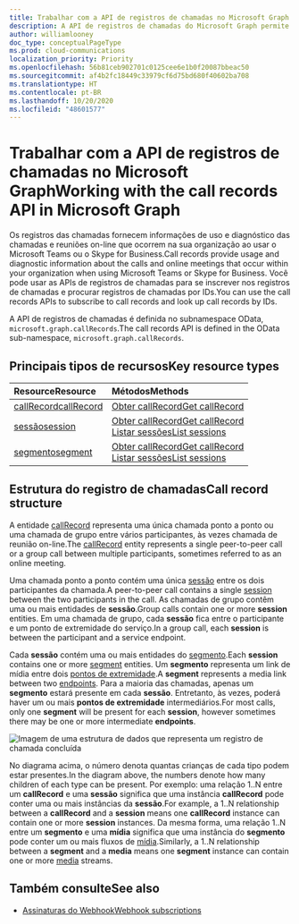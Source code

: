 ```yaml
---
title: Trabalhar com a API de registros de chamadas no Microsoft Graph
description: A API de registros de chamadas do Microsoft Graph permite recuperar dados de uso e de diagnóstico das chamadas e reuniões on-line dentro da organização.
author: williamlooney
doc_type: conceptualPageType
ms.prod: cloud-communications
localization_priority: Priority
ms.openlocfilehash: 56b81ceb902701c0125cee6e1b0f20087bbeac50
ms.sourcegitcommit: af4b2fc18449c33979cf6d75bd680f40602ba708
ms.translationtype: HT
ms.contentlocale: pt-BR
ms.lasthandoff: 10/20/2020
ms.locfileid: "48601577"
---
```

# <a name="working-with-the-call-records-api-in-microsoft-graph"></a><span data-ttu-id="355ce-103">Trabalhar com a API de registros de chamadas no Microsoft Graph</span><span class="sxs-lookup"><span data-stu-id="355ce-103">Working with the call records API in Microsoft Graph</span></span>

<span data-ttu-id="355ce-104">Os registros das chamadas fornecem informações de uso e diagnóstico das chamadas e reuniões on-line que ocorrem na sua organização ao usar o Microsoft Teams ou o Skype for Business.</span><span class="sxs-lookup"><span data-stu-id="355ce-104">Call records provide usage and diagnostic information about the calls and online meetings that occur within your organization when using Microsoft Teams or Skype for Business.</span></span> <span data-ttu-id="355ce-105">Você pode usar as APIs de registros de chamadas para se inscrever nos registros de chamadas e procurar registros de chamadas por IDs.</span><span class="sxs-lookup"><span data-stu-id="355ce-105">You can use the call records APIs to subscribe to call records and look up call records by IDs.</span></span>

<span data-ttu-id="355ce-106">A API de registros de chamadas é definida no subnamespace OData, `microsoft.graph.callRecords`.</span><span class="sxs-lookup"><span data-stu-id="355ce-106">The call records API is defined in the OData sub-namespace, `microsoft.graph.callRecords`.</span></span>

## <a name="key-resource-types"></a><span data-ttu-id="355ce-107">Principais tipos de recursos</span><span class="sxs-lookup"><span data-stu-id="355ce-107">Key resource types</span></span>

| <span data-ttu-id="355ce-108">Resource</span><span class="sxs-lookup"><span data-stu-id="355ce-108">Resource</span></span> | <span data-ttu-id="355ce-109">Métodos</span><span class="sxs-lookup"><span data-stu-id="355ce-109">Methods</span></span> |
| :-- | :-- |
| [<span data-ttu-id="355ce-110">callRecord</span><span class="sxs-lookup"><span data-stu-id="355ce-110">callRecord</span></span>](callrecords-callrecord.md) | [<span data-ttu-id="355ce-111">Obter callRecord</span><span class="sxs-lookup"><span data-stu-id="355ce-111">Get callRecord</span></span>](../api/callrecords-callrecord-get.md) |
| [<span data-ttu-id="355ce-112">sessão</span><span class="sxs-lookup"><span data-stu-id="355ce-112">session</span></span>](callrecords-session.md) | [<span data-ttu-id="355ce-113">Obter callRecord</span><span class="sxs-lookup"><span data-stu-id="355ce-113">Get callRecord</span></span>](../api/callrecords-callrecord-get.md)<br />[<span data-ttu-id="355ce-114">Listar sessões</span><span class="sxs-lookup"><span data-stu-id="355ce-114">List sessions</span></span>](../api/callrecords-session-list.md) |
| [<span data-ttu-id="355ce-115">segmento</span><span class="sxs-lookup"><span data-stu-id="355ce-115">segment</span></span>](callrecords-segment.md) | [<span data-ttu-id="355ce-116">Obter callRecord</span><span class="sxs-lookup"><span data-stu-id="355ce-116">Get callRecord</span></span>](../api/callrecords-callrecord-get.md)<br />[<span data-ttu-id="355ce-117">Listar sessões</span><span class="sxs-lookup"><span data-stu-id="355ce-117">List sessions</span></span>](../api/callrecords-session-list.md) |

## <a name="call-record-structure"></a><span data-ttu-id="355ce-118">Estrutura do registro de chamadas</span><span class="sxs-lookup"><span data-stu-id="355ce-118">Call record structure</span></span>

<span data-ttu-id="355ce-119">A entidade [callRecord](callrecords-callrecord.md) representa uma única chamada ponto a ponto ou uma chamada de grupo entre vários participantes, às vezes chamada de reunião on-line.</span><span class="sxs-lookup"><span data-stu-id="355ce-119">The [callRecord](callrecords-callrecord.md) entity represents a single peer-to-peer call or a group call between multiple participants, sometimes referred to as an online meeting.</span></span>

<span data-ttu-id="355ce-120">Uma chamada ponto a ponto contém uma única [sessão](callrecords-session.md) entre os dois participantes da chamada.</span><span class="sxs-lookup"><span data-stu-id="355ce-120">A peer-to-peer call contains a single [session](callrecords-session.md) between the two participants in the call.</span></span> <span data-ttu-id="355ce-121">As chamadas de grupo contêm uma ou mais entidades de **sessão**.</span><span class="sxs-lookup"><span data-stu-id="355ce-121">Group calls contain one or more **session** entities.</span></span> <span data-ttu-id="355ce-122">Em uma chamada de grupo, cada **sessão** fica entre o participante e um ponto de extremidade do serviço.</span><span class="sxs-lookup"><span data-stu-id="355ce-122">In a group call, each **session** is between the participant and a service endpoint.</span></span>

<span data-ttu-id="355ce-123">Cada **sessão** contém uma ou mais entidades do [segmento](callrecords-segment.md).</span><span class="sxs-lookup"><span data-stu-id="355ce-123">Each **session** contains one or more [segment](callrecords-segment.md) entities.</span></span> <span data-ttu-id="355ce-124">Um **segmento** representa um link de mídia entre dois [pontos de extremidade](callrecords-endpoint.md).</span><span class="sxs-lookup"><span data-stu-id="355ce-124">A **segment** represents a media link between two [endpoints](callrecords-endpoint.md).</span></span> <span data-ttu-id="355ce-125">Para a maioria das chamadas, apenas um **segmento** estará presente em cada **sessão**. Entretanto, às vezes, poderá haver um ou mais **pontos de extremidade** intermediários.</span><span class="sxs-lookup"><span data-stu-id="355ce-125">For most calls, only one **segment** will be present for each **session**, however sometimes there may be one or more intermediate **endpoints**.</span></span>

![Imagem de uma estrutura de dados que representa um registro de chamada concluída](/graph/images/callrecords-structure.png)

<span data-ttu-id="355ce-127">No diagrama acima, o número denota quantas crianças de cada tipo podem estar presentes.</span><span class="sxs-lookup"><span data-stu-id="355ce-127">In the diagram above, the numbers denote how many children of each type can be present.</span></span> <span data-ttu-id="355ce-128">Por exemplo: uma relação 1..N entre um **callRecord** e uma **sessão** significa que uma instância **callRecord** pode conter uma ou mais instâncias da **sessão**.</span><span class="sxs-lookup"><span data-stu-id="355ce-128">For example, a 1..N relationship between a **callRecord** and a **session** means one **callRecord** instance can contain one or more **session** instances.</span></span> <span data-ttu-id="355ce-129">Da mesma forma, uma relação 1..N entre um **segmento** e uma **mídia** significa que uma instância do **segmento** pode conter um ou mais fluxos de [mídia](callrecords-media.md).</span><span class="sxs-lookup"><span data-stu-id="355ce-129">Similarly, a 1..N relationship between a **segment** and a **media** means one **segment** instance can contain one or more [media](callrecords-media.md) streams.</span></span>

## <a name="see-also"></a><span data-ttu-id="355ce-130">Também consulte</span><span class="sxs-lookup"><span data-stu-id="355ce-130">See also</span></span>

- [<span data-ttu-id="355ce-131">Assinaturas do Webhook</span><span class="sxs-lookup"><span data-stu-id="355ce-131">Webhook subscriptions</span></span>](/graph/api/resources/webhooks?view=graph-rest-1.0)


